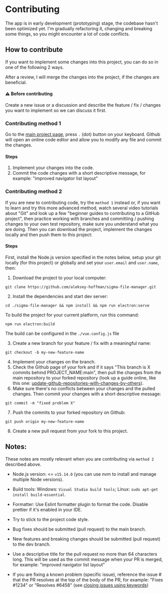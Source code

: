 # Contributing

The app is in early development (prototyping) stage, the codebase hasn't been optimized yet. I'm gradually refactoring it, changing and breaking some things, so you might encounter a lot of code conflicts.

## How to contribute

If you want to implement some changes into this project, you can do so in one of the following 2 ways.

After a review, I will merge the changes into the project, if the changes are beneficial.

#### ⚠ Before contributing

Create a new issue or a discussion and describe the feature / fix / changes you want to implement so we can discuss it first.

### Contributing method 1

Go to the [main project page](https://github.com/aleksey-hoffman/sigma-file-manager), press `.` (dot) button on your keyboard. Github will open an online code editor and allow you to modify any file and commit the changes.

#### Steps

1. Implement your changes into the code.
2. Commit the code changes with a short descriptive message, for example: "improved navigator list layout"

### Contributing method 2

If you are new to contributing code, try the `method 1` instead or, if you want to learn and try this more advanced method, watch several video tutorials about "Git" and look up a few "beginner guides to contributing to a GitHub project", then practice working with branches and committing / pushing changes to your own test repository, make sure you understand what you are doing. Then you can download the project, implement the changes locally and then push them to this project:

#### Steps

First, install the Node.js version specified in the notes below, setup your git locally (for this project) or globally and set your `user.email` and `user.name`, then:

1. Download the project to your local computer:

```
git clone https://github.com/aleksey-hoffman/sigma-file-manager.git
```

2. Install the dependencies and start dev server:

```
cd ./sigma-file-manager && npm install && npm run electron:serve
```

To build the project for your current platform, run this command:

```
npm run electron:build
```

The build can be configured in the `./vue.config.js` file

3. Create a new branch for your feature / fix with a meaningful name:
```
git checkout -b my-new-feature-name
```
4. Implement your changes on the branch.
5. Check the Github page of your fork and if it says "This branch is X commits behind PROJECT_NAME:main", then pull the changes from the main repository to your forked repository (look up a guide online, like this one: [update-github-repositories-with-changes-by-others](https://www.earthdatascience.org/courses/intro-to-earth-data-science/git-github/github-collaboration/update-github-repositories-with-changes-by-others)).
6. Make sure there's no conflicts between your changes and the pulled changes. Then commit your changes with a short descriptive message:
```
git commit -m "fixed problem X"
```
7. Push the commits to your forked repository on Github:
```
git push origin my-new-feature-name
```
8. Create a new pull request from your fork to this project.

## Notes:

These notes are mostly relevant when you are contributing via `method 2` described above.

- Node.js version: <= `v15.14.0` (you can use nvm to install and manage multiple Node versions).

- Build tools: Windows: `Visual Studio build tools`; Linux: `sudo apt-get install build-essential`.

- Formatter: Use Eslint formatter plugin to format the code. Disable prettier if it's enabled in your IDE.

- Try to stick to the project code style. 

- Bug fixes should be submitted (pull request) to the main branch.

- New features and breaking changes should be submitted (pull request) to the dev branch.

- Use a descriptive title for the pull request no more than 64 characters long. This will be used as the commit message when your PR is merged, for example: "improved navigator list layout"

- If you are fixing a known problem (specific issue), reference the issue # that the PR resolves at the top of the body of the PR, for example: "Fixes #1234" or "Resolves #6458" (see [closing issues using keywords](https://help.github.com/en/github/managing-your-work-on-github/linking-a-pull-request-to-an-issue))
